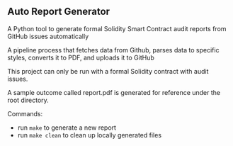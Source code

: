## Auto Report Generator

A Python tool to generate formal Solidity Smart Contract audit reports from GitHub issues automatically

A pipeline process that fetches data from Github, parses data to specific styles, converts it to PDF, and uploads it to GitHub

This project can only be run with a formal Solidity contract with audit issues.

A sample outcome called report.pdf is generated for reference under the root directory.

Commands:
- run `make` to generate a new report
- run `make clean` to clean up locally generated files
